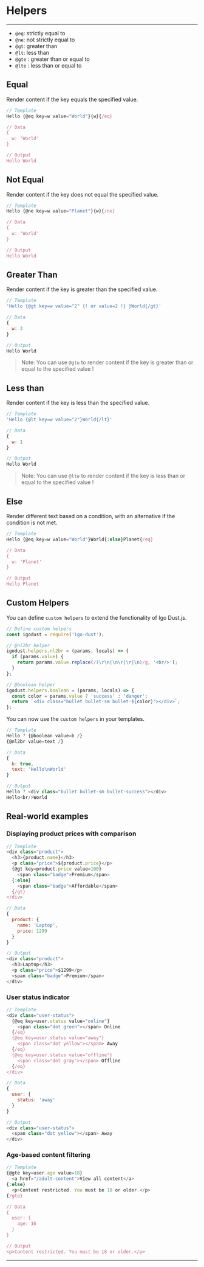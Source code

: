# Helpers

---

* `@eq`: strictly equal to
* `@ne`: not strictly equal to
* `@gt`: greater than
* `@lt`: less than
* `@gte` : greater than or equal to
* `@lte` : less than or equal to

## Equal

Render content if the key equals the specified value.

```js
// Template
Hello {@eq key=w value="World"}{w}{/eq}

// Data
{
  w: 'World'
}

// Output
Hello World
```

## Not Equal

Render content if the key does not equal the specified value.

```js
// Template
Hello {@ne key=w value="Planet"}{w}{/ne}

// Data
{
  w: 'World'
}

// Output
Hello World
```

## Greater Than

Render content if the key is greater than the specified value.

```js
// Template
'Hello {@gt key=w value="2" {! or value=2 !} }World{/gt}'

// Data
{
  w: 3
}

// Output
Hello World
```

> Note: You can use `@gte` to render content if the key is greater than or equal to the specified value !

## Less than

Render content if the key is less than the specified value.

```js
// Template
'Hello {@lt key=w value="2"}World{/lt}'

// Data
{
  w: 1
}

// Output
Hello World
```
> Note: You can use `@lte` to render content if the key is less than or equal to the specified value !

## Else

Render different text based on a condition, with an alternative if the condition is not met.

```js
// Template
Hello {@eq key=w value="World"}World{:else}Planet{/eq}

// Data
{
  w: 'Planet'
}

// Output
Hello Planet
```

## Custom Helpers

You can define `custom helpers` to extend the functionality of Igo Dust.js.

```js
// Define custom helpers
const igodust = require('igo-dust');

// @nl2br helper
igodust.helpers.nl2br = (params, locals) => {
  if (params.value) {
    return params.value.replace(/(\r\n|\n\r|\r|\n)/g, '<br/>');
  }
};

// @boolean helper
igodust.helpers.boolean = (params, locals) => {
  const color = params.value ? 'success' : 'danger';
  return `<div class="bullet bullet-sm bullet-${color}"></div>`;
};
```

You can now use the `custom helpers` in your templates.

```js
// Template
Hello ? {@boolean value=b /}
{@nl2br value=text /}

// Data
{
  b: true,
  text: 'Hello\nWorld'
}

// Output
Hello ? <div class="bullet bullet-sm bullet-success"></div>
Hello<br/>World
```

## Real-world examples

### Displaying product prices with comparison

```js
// Template
<div class="product">
  <h3>{product.name}</h3>
  <p class="price">${product.price}</p>
  {@gt key=product.price value=100}
    <span class="badge">Premium</span>
  {:else}
    <span class="badge">Affordable</span>
  {/gt}
</div>

// Data
{
  product: {
    name: 'Laptop',
    price: 1299
  }
}

// Output
<div class="product">
  <h3>Laptop</h3>
  <p class="price">$1299</p>
  <span class="badge">Premium</span>
</div>
```

### User status indicator

```js
// Template
<div class="user-status">
  {@eq key=user.status value="online"}
    <span class="dot green"></span> Online
  {/eq}
  {@eq key=user.status value="away"}
    <span class="dot yellow"></span> Away
  {/eq}
  {@eq key=user.status value="offline"}
    <span class="dot gray"></span> Offline
  {/eq}
</div>

// Data
{
  user: {
    status: 'away'
  }
}

// Output
<div class="user-status">
  <span class="dot yellow"></span> Away
</div>
```

### Age-based content filtering

```js
// Template
{@gte key=user.age value=18}
  <a href="/adult-content">View all content</a>
{:else}
  <p>Content restricted. You must be 18 or older.</p>
{/gte}

// Data
{
  user: {
    age: 16
  }
}

// Output
<p>Content restricted. You must be 18 or older.</p>
```

---